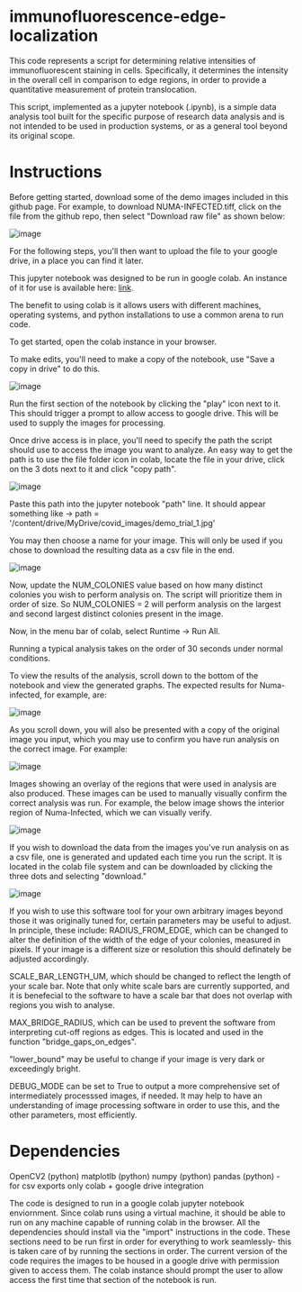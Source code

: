 # immunofluorescence-edge-localization
This code represents a script for determining relative intensities of immunofluorescent staining in cells. Specifically, it determines the intensity in the overall cell in comparison to edge regions, in order to provide a quantitative measurement of protein translocation.

This script, implemented as a jupyter notebook (.ipynb), is a simple data analysis tool built for the specific purpose of research data analysis and is not intended to be used in production systems, or as a general tool beyond its original scope. 

# Instructions

Before getting started, download some of the demo images included in this github page. For example, to download NUMA-INFECTED.tiff, click on the file from the github repo, then select "Download raw file" as shown below:

![image](https://github.com/SWebsterGIT/immunofluorescence-edge-localization/assets/90474441/372980db-1fbd-4bdd-988e-a6a4de2516a3)

For the following steps, you'll then want to upload the file to your google drive, in a place you can find it later.

This jupyter notebook was designed to be run in google colab. An instance of it for use is available here: [link](https://colab.research.google.com/drive/1E_3s3FWmBz4fHAkoZTWepFbNuTg_Ce7v?usp=sharing). 


The benefit to using colab is it allows users with different machines, operating systems, and python installations to use a common arena to run code. 

To get started, open the colab instance in your browser.

To make edits, you'll need to make a copy of the notebook, use "Save a copy in drive" to do this.

![image](https://github.com/SWebsterGIT/immunofluorescence-edge-localization/assets/90474441/e9f7dcbf-6c3d-4aea-ad33-88e3cd769fbb)

Run the first section of the notebook by clicking the "play" icon next to it. This should trigger a prompt to allow access to google drive. This will be used to supply the images for processing.

Once drive access is in place, you'll need to specify the path the script should use to access the image you want to analyze. An easy way to get the path is to use the file folder icon in colab, locate the file in your drive, click on the 3 dots next to it and click "copy path". 

![image](https://github.com/SWebsterGIT/immunofluorescence-edge-localization/assets/90474441/da61459d-8d67-45b7-8a92-581234db20dc)


Paste this path into the jupyter notebook "path" line. It should appear something like -> path = '/content/drive/MyDrive/covid_images/demo_trial_1.jpg'

You may then choose a name for your image. This will only be used if you chose to download the resulting data as a csv file in the end. 

![image](https://github.com/SWebsterGIT/immunofluorescence-edge-localization/assets/90474441/5f2f69a4-21c3-4e74-b137-331766e2287a)


Now, update the NUM_COLONIES value based on how many distinct colonies you wish to perform analysis on. The script will prioritize them in order of size. So NUM_COLONIES = 2 will perform analysis on the largest and second largest distinct colonies present in the image.

Now, in the menu bar of colab, select Runtime -> Run All. 

Running a typical analysis takes on the order of 30 seconds under normal conditions. 

To view the results of the analysis, scroll down to the bottom of the notebook and view the generated graphs. The expected results for Numa-infected, for example, are: 

![image](https://github.com/SWebsterGIT/immunofluorescence-edge-localization/assets/90474441/411fe334-93a2-4ad4-b70d-623c813a16ef)


As you scroll down, you will also be presented with a copy of the original image you input, which you may use to confirm you have run analysis on the correct image. For example: 

![image](https://github.com/SWebsterGIT/immunofluorescence-edge-localization/assets/90474441/c75c6f2d-4976-4771-9293-f1aff8cc147b)


Images showing an overlay of the regions that were used in analysis are also produced. These images can be used to manually visually confirm the correct analysis was run. For example, the below image shows the interior region of Numa-Infected, which we can visually verify.

![image](https://github.com/SWebsterGIT/immunofluorescence-edge-localization/assets/90474441/fe501195-128f-4e33-a7c0-69c0790ecb1f)


If you wish to download the data from the images you've run analysis on as a csv file, one is generated and updated each time you run the script. It is located in the colab file system and can be downloaded by clicking the three dots and selecting "download." 

![image](https://github.com/SWebsterGIT/immunofluorescence-edge-localization/assets/90474441/c66f7a7a-0ce2-442e-83f7-b0df04e1f621)



If you wish to use this software tool for your own arbitrary images beyond those it was originally tuned for, certain parameters may be useful to adjust. In principle, these include: 
RADIUS_FROM_EDGE, which can be changed to alter the definition of the width of the edge of your colonies, measured in pixels. If your image is a different size or resolution this should definately be adjusted accordingly. 

SCALE_BAR_LENGTH_UM, which should be changed to reflect the length of your scale bar. Note that only white scale bars are currently supported, and it is benefecial to the software to have a scale bar that does not overlap with regions you wish to analyse. 

MAX_BRIDGE_RADIUS, which can be used to prevent the software from interpreting cut-off regions as edges. This is located and used in the function "bridge_gaps_on_edges".

"lower_bound" may be useful to change if your image is very dark or exceedingly bright. 

DEBUG_MODE can be set to True to output a more comprehensive set of intermediately processsed images, if needed. It may help to have an understanding of image processing software in order to use this, and the other parameters, most efficiently.


# Dependencies
OpenCV2 (python)
matplotlb (python)
numpy (python)
pandas (python) - for csv exports only
colab + google drive integration

The code is designed to run in a google colab jupyter notebook enviornment. Since colab runs using a virtual machine, it should be able to run on any machine capable of running colab in the browser.
All the dependencies should install via the "import" instructions in the code. 
These sections need to be run first in order for everything to work seamlessly- this is taken care of by running the sections in order. The current version of the code requires the images to be housed in a google drive with permission given to access them. The colab instance should prompt the user to allow access the first time that section of the notebook is run.
